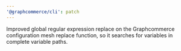 ```yaml
---
'@graphcommerce/cli': patch
---
```


Improved global regular expression replace on the Graphcommerce configuration mesh replace function, so it searches for variables in complete variable paths.  

